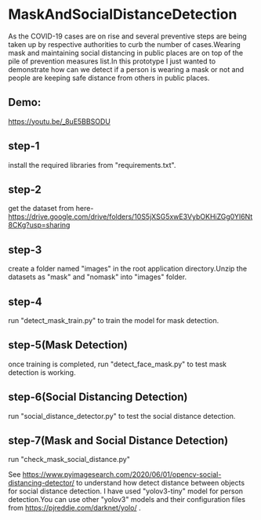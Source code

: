 # MaskAndSocialDistanceDetection
As the COVID-19 cases are on rise and several preventive steps are being taken up by respective authorities to curb the number of cases.Wearing mask and maintaining social distancing in public places are on top of the pile of prevention measures list.In this prototype I just wanted to demonstrate how can we detect if a person is wearing a mask or not and people are keeping safe distance from others in public places.

## Demo: 
https://youtu.be/_8uE5BBSODU

## step-1
install the required libraries from "requirements.txt".

## step-2
get the dataset from here- https://drive.google.com/drive/folders/10S5jXSG5xwE3VybOKHiZGg0YI6Nt8CKg?usp=sharing

## step-3
create a folder named "images" in the root application directory.Unzip the datasets as "mask" and "nomask" into "images" folder.

## step-4
run "detect_mask_train.py" to train the model for mask detection.

## step-5(Mask Detection)
once training is completed, run "detect_face_mask.py" to test mask detection is working.

## step-6(Social Distancing Detection)
run "social_distance_detector.py" to test the social distance detection.

## step-7(Mask and Social Distance Detection)
run "check_mask_social_distance.py"

See https://www.pyimagesearch.com/2020/06/01/opencv-social-distancing-detector/ to understand how detect distance between objects for social distance detection.
I have used "yolov3-tiny" model for person detection.You can use other "yolov3" models and their configuration files from https://pjreddie.com/darknet/yolo/ .
